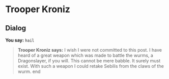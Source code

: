 # Trooper Kroniz
## Dialog

**You say:** `hail`



>**Trooper Kroniz says:** I wish I were not committed to this post.  I have heard of a great weapon which was made to battle the wurms, a Dragonslayer, if you will.  This cannot be mere babble.  It surely must exist.  With such a weapon I could retake Sebilis from the claws of the wurm.
end